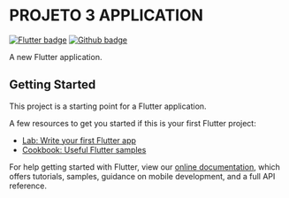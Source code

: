 # PROJETO 3 APPLICATION 
[![Flutter badge](https://badgen.net/pub/flutter-platform/xml)](https://flutter.dev/)
[![Github badge](https://badgen.net/badge/icon/github?icon=github&label)](https://github.com/)


A new Flutter application.

## Getting Started

This project is a starting point for a Flutter application.

A few resources to get you started if this is your first Flutter project:

- [Lab: Write your first Flutter app](https://flutter.dev/docs/get-started/codelab)
- [Cookbook: Useful Flutter samples](https://flutter.dev/docs/cookbook)

For help getting started with Flutter, view our
[online documentation](https://flutter.dev/docs), which offers tutorials,
samples, guidance on mobile development, and a full API reference.
